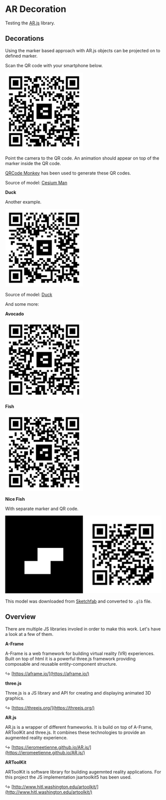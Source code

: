 # AR Decoration

Testing the [AR.js](https://jeromeetienne.github.io/AR.js/) library.

## Decorations

Using the marker based approach with AR.js objects can be projected on to defined marker.

Scan the QR code with your smartphone below.

<img src="/assets/qr-code-example.png" width="250">

Point the camera to the QR code. An animation should appear on top of the marker inside the QR code.

[QRCode Monkey](https://www.qrcode-monkey.com/de) has been used to generate these QR codes.

Source of model: [Cesium Man](https://github.com/KhronosGroup/glTF-Sample-Models/tree/master/2.0/CesiumMan)

**Duck**

Another example.

<img src="/assets/qr-code-duck.png" width="250">

Source of model: [Duck](https://github.com/KhronosGroup/glTF-Sample-Models/tree/master/2.0/Duck)

And some more:

**Avocado**

<img src="/assets/qr-code-avocado.png" width="250">

**Fish**

<img src="/assets/qr-code-fish.png" width="250">

**Nice Fish**

With separate marker and QR code.

<img src="/assets/barcode-value-25.png" width="250">

<img src="/assets/qr-code-nicefish.png" width="250">

This model was downloaded from [Sketchfab](https://sketchfab.com/3d-models/fish-ae9089d355d244aebd9abee4da7d35af) and converted to `.glb` file.

## Overview

There are multiple JS libraries involed in order to make this work. Let's have a look at a few of them.

**A-Frame**

A-Frame is a web framework for building virtual reality (VR) experiences. Built on top of html it is a powerful three.js framework providing composable and reusable entity-component structure.

↪ [https://aframe.io/](https://aframe.io/)

**three.js**

Three.js is a JS library and API for creating and displaying animated 3D graphics.

↪ [https://threejs.org/](https://threejs.org/)

**AR.js**

AR.js is a wrapper of different frameworks. It is build on top of A-Frame, ARToolKit and three.js. It combines these technologies to provide an augmented reality experience.

↪ [https://jeromeetienne.github.io/AR.js/](https://jeromeetienne.github.io/AR.js/)

**ARToolKit**

ARToolKit is software library for building augemnted reality applications. For this project the JS implementation jsartoolkit5 has been used.

↪ [http://www.hitl.washington.edu/artoolkit/](http://www.hitl.washington.edu/artoolkit/)
